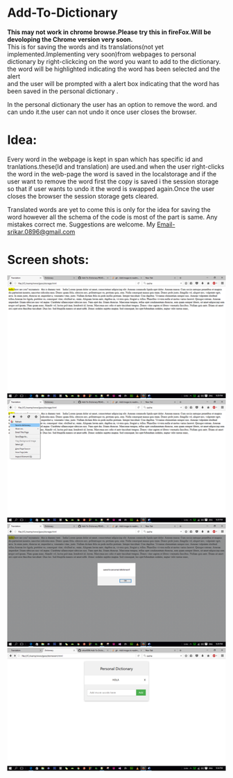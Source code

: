 # Add-To-Dictionary
<b>This may not work in chrome browse.Please try this in fireFox.Will be devoloping the Chrome version very soon.</b><br>
This is for saving the words and its translations(not yet implemented.Implementing very soon)from webpages 
to personal dictionary by right-clickcing on the word you want to add to the dictionary.
the word will be highlighted indicating the word has been selected and the alert  
and the user will be prompted with a alert box indicating that the word has been saved in the personal dictionary .

In the personal dictionary the user has an option to remove the word.
and can undo it.the user can not undo it once user closes the browser.

# Idea:
Every word in the webpage is kept in span which has specific id and tranlations.these(Id and translation) are used.and when the user right-clicks the word in the web-page the word is saved in the localstorage and if the user want to remove the word
first the copy is saved i the session storage so that if user wants to undo it the word is swapped again.Once the user closes the browser the session storage gets cleared.

Translated words are yet to come this is only for the idea for saving the word however all the schema of the code is most of the part is same.
Any mistakes correct me.
Suggestions are welcome.
My Email-srikar.0896@gmail.com

# Screen shots:
![Screenshot](https://github.com/srikar0896/Add-To-Dictionary/blob/master/Screenshot%20%2863%29.png)<br>
![Screenshot](https://github.com/srikar0896/Add-To-Dictionary/blob/master/Screenshot%20%2864%29.png)<br>
![Screenshot](https://github.com/srikar0896/Add-To-Dictionary/blob/master/Screenshot%20%2865%29.png)<br>
![Screenshot](https://github.com/srikar0896/Add-To-Dictionary/blob/master/Screenshot%20%2866%29.png)
